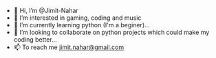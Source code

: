 - 👋 Hi, I’m @Jimit-Nahar
- 👀 I’m interested in gaming, coding and music
- 🌱 I’m currently learning python (I'm a beginer)...
- 💞️ I’m looking to collaborate on python projects which could make my coding better...
- 📫 To reach me jimit.nahar@gmail.com

<!---
Jimit-Nahar/Jimit-Nahar is a ✨ special ✨ repository because its `README.md` (this file) appears on your GitHub profile.
You can click the Preview link to take a look at your changes.
--->
